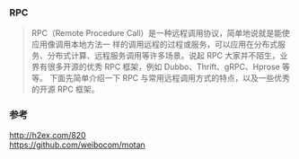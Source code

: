 ### RPC
> RPC（Remote Procedure Call）是一种远程调用协议，简单地说就是能使应用像调用本地方法一
>样的调用远程的过程或服务，可以应用在分布式服务、分布式计算、远程服务调用等许多场景。说起 RPC 大家并不陌生，业界有很多开源的优秀 RPC 框架，例如 Dubbo、Thrift、gRPC、Hprose 等等。
>下面先简单介绍一下 RPC 与常用远程调用方式的特点，以及一些优秀的开源 RPC 框架。

### 参考
http://h2ex.com/820 <br/>
https://github.com/weibocom/motan